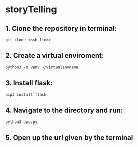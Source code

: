 # storyTelling

## 1. Clone the repository in terminal:
```
git clone <ssh link>
```

## 2. Create a virtual enviroment:
```
python3 -m venv ~/virtualenvname
```

## 3. Install flask:
```
pip3 install flask
```

## 4. Navigate to the directory and run:
```
python3 app.py
```

## 5. Open up the url given by the terminal
